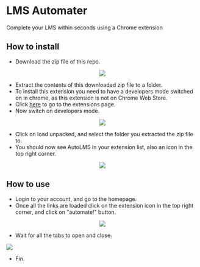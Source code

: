 # LMS Automater
Complete your LMS within seconds using a Chrome extension

## How to install
* Download the zip file of this repo.

<div align="center"><img src="http://g.recordit.co/nXodcPwRXp.gif" /></div>

* Extract the contents of this downloaded zip file to a folder.
* To install this extension you need to have a developers mode switched on in chrome, as this extension is not on Chrome Web Store.
* Click [here](chrome://extensions/) to go to the extensions page.
* Now switch on developers mode.

<div align="center"><img src="http://g.recordit.co/tiUx4MQtKw.gif" /></div>

* Click on load unpacked, and select the folder you extracted the zip file to.
* You should now see AutoLMS in your extension list, also an icon in the top right corner.

<div align="center"><img src="https://i.imgur.com/GshofW7.png" /></div>

## How to use
* Login to your account, and go to the homepage.
* Once all the links are loaded click on the extension icon in the top right corner, and click on "automate!" button.

<div align="center"><img src="http://g.recordit.co/O1NNo7mSy0.gif" /></div>

* Wait for all the tabs to open and close.

<img src="http://g.recordit.co/k5rBKoHpF6.gif" />

* Fin.


